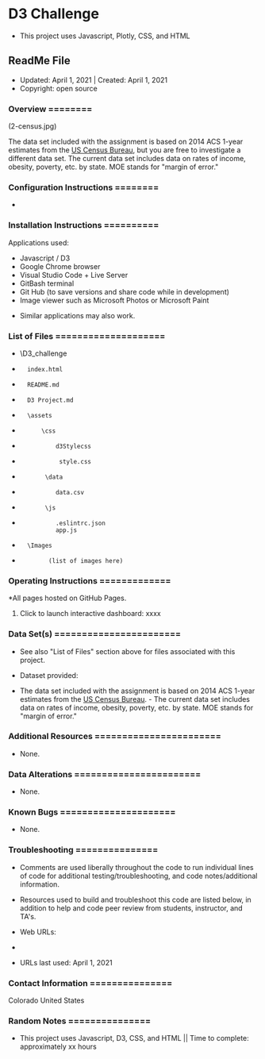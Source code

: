 # D3 Challenge
* This project uses Javascript, Plotly, CSS, and HTML

## ReadMe File
* Updated: April 1, 2021 | Created: April 1, 2021
* Copyright: open source


### Overview ========
(2-census.jpg)

The data set included with the assignment is based on 2014 ACS 1-year estimates from the [US Census Bureau](https://data.census.gov/cedsci/), but you are free to investigate a different data set. The current data set includes data on rates of income, obesity, poverty, etc. by state. MOE stands for "margin of error."


### Configuration Instructions ========
* 


### Installation Instructions ==========
Applications used:

- Javascript / D3
- Google Chrome browser
- Visual Studio Code + Live Server
- GitBash terminal
- Git Hub (to save versions and share code while in development)
- Image viewer such as Microsoft Photos or Microsoft Paint
* Similar applications may also work.


### List of Files ====================
-   \D3_challenge
-       index.html
-       README.md
-       D3 Project.md
-       \assets
-           \css
-               d3Stylecss
-                style.css
-            \data
-               data.csv
-            \js
-               .eslintrc.json
                app.js
-       \Images
-             (list of images here)


### Operating Instructions =============
*All pages hosted on GitHub Pages.

1. Click to launch interactive dashboard: xxxx



### Data Set(s) =======================
* See also "List of Files" section above for files associated with this project.

* Dataset provided: 
- The data set included with the assignment is based on 2014 ACS 1-year estimates from the [US Census Bureau](https://data.census.gov/cedsci/). - The current data set includes data on rates of income, obesity, poverty, etc. by state. MOE stands for "margin of error."

### Additional Resources =======================
* None.


###  Data Alterations =======================
* None.


###  Known Bugs =====================
* None.


### Troubleshooting ===============
* Comments are used liberally throughout the code to run individual lines of code for additional testing/troubleshooting, and code notes/additional information.

* Resources used to build and troubleshoot this code are listed below, in addition to help and code peer review from students, instructor, and TA's.

* Web URLs:
- 

* URLs last used: April 1, 2021


###  Contact Information ===============
Colorado   United States


### Random Notes ===============
* This project uses Javascript, D3, CSS, and HTML  ||  Time to complete: approximately xx hours
